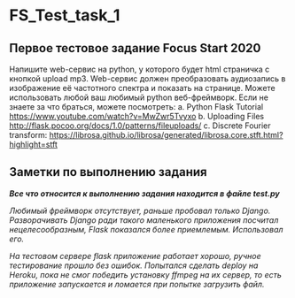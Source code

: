 # FS_Test_task_1
## Первое тестовое задание Focus Start 2020

Напишите web-сервис на python, у которого будет html страничка с кнопкой upload mp3.
Web-сервис должен преобразовать аудиозапись в изображение её частотного спектра и
показать на странице. Можете использовать любой ваш любимый python веб-фреймворк.
Если не знаете за что браться, можете посмотреть:
a. Python Flask Tutorial https://www.youtube.com/watch?v=MwZwr5Tvyxo
b. Uploading Files http://flask.pocoo.org/docs/1.0/patterns/fileuploads/
c. Discrete Fourier transform:
https://librosa.github.io/librosa/generated/librosa.core.stft.html?highlight=stft

## Заметки по выполнению задания
**_Все что относится к выполнению задания находится в файле test.py_**

*Любимый фреймворк отсутствует, раньше пробовал только Django. Разворачивать Django
ради такого маленького приложения посчитал нецелесообразным, Flask показался более 
приемлемым. Использовал его.*

*На тестовом сервере flask приложение работает хорошо, ручное тестирование прошло без 
ошибок. Попытался сделать deploy на Heroku, пока не смог победить установку ffmpeg на
их сервер, то есть приложение запускается и ломается при попытке загрузить файл.* 

